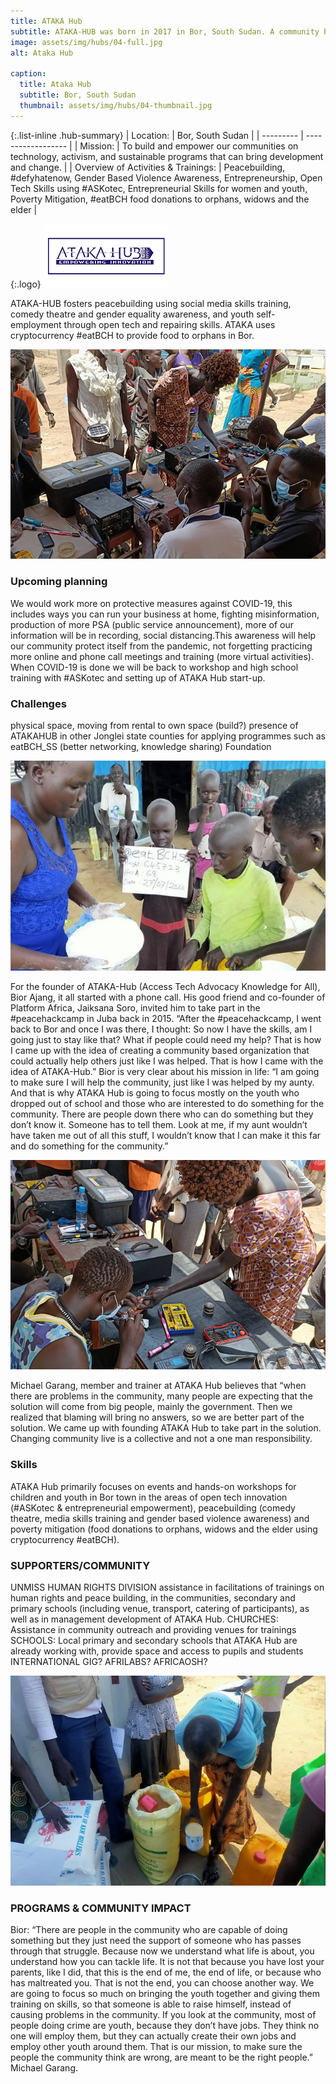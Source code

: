 ```yaml
---
title: ATAKA Hub
subtitle: ATAKA-HUB was born in 2017 in Bor, South Sudan. A community based innovation centre ATAKA-HUB focus primarily on youth who dropped out of school and interested to do something for the community.
image: assets/img/hubs/04-full.jpg
alt: Ataka Hub

caption:
  title: Ataka Hub
  subtitle: Bor, South Sudan
  thumbnail: assets/img/hubs/04-thumbnail.jpg
---
```


{:.list-inline .hub-summary}
| Location: | Bor, South Sudan |
| --------- | ------------------ |
| Mission:  | To build and empower our communities on technology, activism, and sustainable programs that can bring development and change. |
| Overview of Activities & Trainings: |  Peacebuilding, #defyhatenow, Gender Based Violence Awareness, Entrepreneurship, Open Tech Skills using #ASKotec, Entrepreneurial Skills for women and youth, Poverty Mitigation, #eatBCH food donations to orphans, widows and the elder |

{:.logo}
![ATAKA Hub](../assets/img/hubs/04-logo.png)

ATAKA-HUB fosters peacebuilding using social media skills training, comedy theatre and gender equality awareness, and youth self-employment through open tech and repairing skills. ATAKA uses cryptocurrency #eatBCH to provide food to orphans in Bor.

![ATAKA Hub](/assets/img/hubs/04-content-1.jpg)

### Upcoming planning

We would work more on protective measures against COVID-19, this includes ways you can run your business at home, fighting misinformation, production of more PSA (public service announcement), more of our information will be in recording, social distancing.This awareness will help our community protect itself from the pandemic, not forgetting practicing more online and phone call meetings and training (more virtual activities). When COVID-19 is done we will be back to workshop and high school training with #ASKotec and setting up of ATAKA Hub start-up.

### Challenges

physical space, moving from rental to own space (build?)
presence of ATAKAHUB in other Jonglei state counties for applying programmes such as eatBCH_SS (better networking, knowledge sharing)
Foundation

![ATAKA Hub](/assets/img/hubs/04-content-2.jpg)

For the founder of ATAKA-Hub (Access Tech Advocacy Knowledge for All), Bior Ajang, it all started with a phone call. His good friend and co-founder of Platform Africa, Jaiksana Soro, invited him to take part in the #peacehackcamp in Juba back in 2015. “After the #peacehackcamp, I went back to Bor and once I was there, I thought: So now I have the skills, am I going just to stay like that? What if people could need my help? That is how I came up with the idea of creating a community based organization that could actually help others just like I was helped. That is how I came with the idea of ATAKA-Hub.”
Bior is very clear about his mission in life: “I am going to make sure I will help the community, just like I was helped by my aunty. And that is why ATAKA Hub is going to focus mostly on the youth who dropped out of school and those who are interested to do something for the community. There are people down there who can do something but they don’t know it. Someone has to tell them. Look at me, if my aunt wouldn’t have taken me out of all this stuff, I wouldn’t know that I can make it this far and do something for the community.”

![ATAKA Hub](/assets/img/hubs/04-content-3.jpg)

Michael Garang, member and trainer at ATAKA Hub believes that “when there are problems in the community, many people are expecting that the solution will come from big people, mainly the government. Then we realized that blaming will bring no answers, so we are better part of the solution. We came up with founding ATAKA Hub to take part in the solution. Changing community live is a collective and not a one man responsibility.

### Skills

ATAKA Hub primarily focuses on events and hands-on workshops for children and youth in Bor town in the areas of open tech innovation (#ASKotec & entrepreneurial empowerment), peacebuilding (comedy theatre, media skills training and gender based violence awareness) and poverty mitigation (food donations to orphans, widows and the elder using cryptocurrency #eatBCH).

### SUPPORTERS/COMMUNITY

UNMISS HUMAN RIGHTS DIVISION
assistance in facilitations of trainings on human rights and peace building, in the communities, secondary and primary schools (including venue, transport, catering of participants), as well as in management development of ATAKA Hub.
CHURCHES: Assistance in community outreach and providing venues for trainings
SCHOOLS: Local primary and secondary schools that ATAKA Hub are already working with, provide space and access to pupils and students
INTERNATIONAL
GIG? AFRILABS? AFRICAOSH?

![ATAKA Hub](/assets/img/hubs/04-content-4.jpg)

### PROGRAMS & COMMUNITY IMPACT

Bior: “There are people in the community who are capable of doing something but they just need the support of someone who has passes through that struggle. Because now we understand what life is about, you understand how you can tackle life. It is not that because you have lost your parents, like I did, that this is the end of me, the end of life, or because who has maltreated you. That is not the end, you can choose another way. We are going to focus so much on bringing the youth together and giving them training on skills, so that someone is able to raise himself, instead of causing problems in the community. If you look at the community, most of people doing crime are youth, because they don’t have jobs. They think no one will employ them, but they can actually create their own jobs and employ other youth around them. That is our mission, to make sure the people the community think are wrong, are meant to be the right people.” Michael Garang.